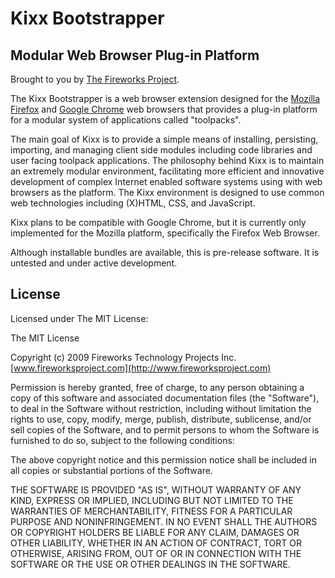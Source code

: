 Kixx Bootstrapper
=================

Modular Web Browser Plug-in Platform
------------------------------------

Brought to you by [The Fireworks Project](http://www.fireworksproject.com).

The Kixx Bootstrapper is a web browser extension designed for the [Mozilla
Firefox](http://www.mozilla.com/en-US/firefox/firefox.html) and [Google
Chrome](http://www.google.com/chrome) web browsers that provides a plug-in
platform for a modular system of applications called "toolpacks".

The main goal of Kixx is to provide a simple means of installing, persisting,
importing, and managing client side modules including code libraries and user
facing toolpack applications.  The philosophy behind Kixx is to maintain an
extremely modular environment, facilitating more efficient and innovative
development of complex Internet enabled software systems using with web
browsers as the platform. The Kixx environment is designed to use common
web technologies including (X)HTML, CSS, and JavaScript.

Kixx plans to be compatible with Google Chrome, but it is currently only
implemented for the Mozilla platform, specifically the Firefox Web Browser.

Although installable bundles are available, this is pre-release software.  It
is untested and under active development.

License
-------
Licensed under The MIT License:

The MIT License

Copyright (c) 2009 Fireworks Technology Projects Inc.
[www.fireworksproject.com](http://www.fireworksproject.com)

Permission is hereby granted, free of charge, to any person obtaining a copy
of this software and associated documentation files (the "Software"), to deal
in the Software without restriction, including without limitation the rights
to use, copy, modify, merge, publish, distribute, sublicense, and/or sell
copies of the Software, and to permit persons to whom the Software is
furnished to do so, subject to the following conditions:

The above copyright notice and this permission notice shall be included in
all copies or substantial portions of the Software.

THE SOFTWARE IS PROVIDED "AS IS", WITHOUT WARRANTY OF ANY KIND, EXPRESS OR
IMPLIED, INCLUDING BUT NOT LIMITED TO THE WARRANTIES OF MERCHANTABILITY,
FITNESS FOR A PARTICULAR PURPOSE AND NONINFRINGEMENT. IN NO EVENT SHALL THE
AUTHORS OR COPYRIGHT HOLDERS BE LIABLE FOR ANY CLAIM, DAMAGES OR OTHER
LIABILITY, WHETHER IN AN ACTION OF CONTRACT, TORT OR OTHERWISE, ARISING FROM,
OUT OF OR IN CONNECTION WITH THE SOFTWARE OR THE USE OR OTHER DEALINGS IN
THE SOFTWARE.
